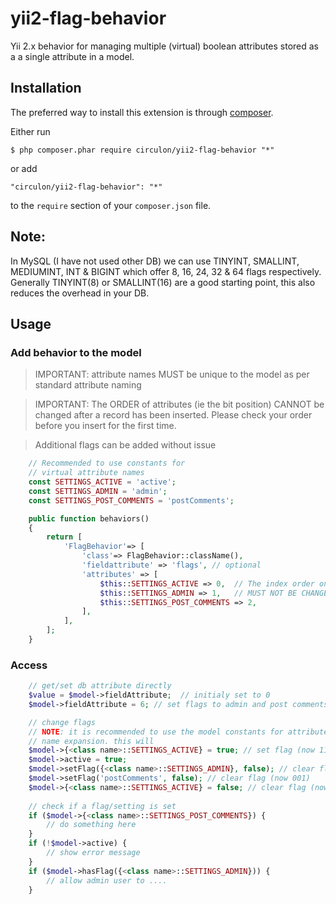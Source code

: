 yii2-flag-behavior
==================

Yii 2.x behavior for managing multiple (virtual) boolean attributes stored as a a single attribute in a model.

## Installation

The preferred way to install this extension is through [composer](http://getcomposer.org/download/).

Either run

```
$ php composer.phar require circulon/yii2-flag-behavior "*"
```

or add

```
"circulon/yii2-flag-behavior": "*"
```

to the ```require``` section of your `composer.json` file.

## Note:
In MySQL (I have not used other DB) we can use TINYINT, SMALLINT, MEDIUMINT, INT & BIGINT which offer 8, 16, 24, 32 & 64 flags respectively. 
Generally TINYINT(8) or SMALLINT(16) are a good starting point, this also reduces the overhead in your DB.

## Usage
### Add behavior to the model

> IMPORTANT: attribute names MUST be unique to the model as per standard attribute naming

> IMPORTANT: The ORDER of attributes (ie the bit position) CANNOT be changed after a record has been inserted.
Please check your order before you insert for the first time. 

> Additional flags can be added without issue 

```php
    // Recommended to use constants for 
    // virtual attribute names
    const SETTINGS_ACTIVE = 'active';
    const SETTINGS_ADMIN = 'admin';
    const SETTINGS_POST_COMMENTS = 'postComments';

    public function behaviors()
    {
        return [
            'FlagBehavior'=> [
                'class'=> FlagBehavior::className(),
                'fieldattribute' => 'flags', // optional 
                'attributes' => [ 
                    $this::SETTINGS_ACTIVE => 0,  // The index order once set
                    $this::SETTINGS_ADMIN => 1,   // MUST NOT BE CHANGED 
                    $this::SETTINGS_POST_COMMENTS => 2,
                ],
            ],
        ];
    }
```    

### Access
```php
    // get/set db attribute directly
    $value = $model->fieldAttribute;  // initialy set to 0 
    $model->fieldAttribute = 6; // set flags to admin and post comments (110)

    // change flags
    // NOTE: it is recommended to use the model constants for attribute
    // name expansion. this will 
    $model->{<class name>::SETTINGS_ACTIVE} = true; // set flag (now 111)
    $model->active = true; 
    $model->setFlag({<class name>::SETTINGS_ADMIN}, false); // clear flag (now 101)
    $model->setFlag('postComments', false); // clear flag (now 001)
    $model->{<class name>::SETTINGS_ACTIVE} = false; // clear flag (now 000)
    
    // check if a flag/setting is set
    if ($model->{<class name>::SETTINGS_POST_COMMENTS}) {
        // do something here
    }
    if (!$model->active) {
        // show error message
    }
    if ($model->hasFlag({<class name>::SETTINGS_ADMIN})) {
        // allow admin user to ....
    }
  
```
    
    
